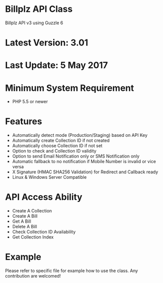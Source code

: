 # Billplz API Class
Billplz API v3 using Guzzle 6

# Latest Version: 3.01
# Last Update: 5 May 2017

# Minimum System Requirement
- PHP 5.5 or newer 

# Features

- Automatically detect mode (Production/Staging) based on API Key
- Automatically create Collection ID if not created
- Automatically choose Collection ID if not set
- Option to check and Collection ID validity
- Option to send Email Notification only or SMS Notification only
- Automatic fallback to no notification if Mobile Number is invalid or vice versa
- X Signature (HMAC SHA256 Validation) for Redirect and Callback ready
- Linux & Windows Server Compatible

# API Access Ability

- Create A Collection
- Create A Bill
- Get A Bill
- Delete A Bill
- Check Collection ID Availability
- Get Collection Index

# Example

Please refer to specific file for example how to use the class. Any contribution are welcomed!
